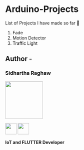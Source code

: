 # Arduino-Projects
List of Projects I have made so far 📝
1. Fade
2. Motion Detector
3. Traffic Light

## Author  -
###  Sidhartha Raghaw

<img src = "![image](https://user-images.githubusercontent.com/93781577/193874412-e35fa67f-081c-4740-b6b9-76dbabbe0406.png)
"  height="120">


<a href = https://github.com/OpSiDop><img src = "https://www.iconninja.com/files/914/672/909/github-icon.png" width="36" height = "36"/></a>
<a href = "https://www.instagram.com/pssy_destroyer_sid/">
<img src = "https://www.iconninja.com/files/268/699/635/instagram-icon.png" width="36" height="36"/>
</a>
</p>
 <strong>IoT and FLUTTER Developer<strong>
